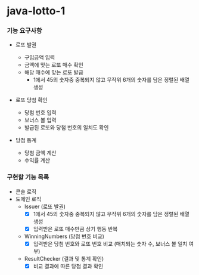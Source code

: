 # java-lotto-1

### 기능 요구사항
* 로또 발권
  * 구입금액 입력
  * 금액에 맞는 로또 매수 확인
  * 해당 매수에 맞는 로또 발급
    * 1에서 45의 숫자중 중복되지 않고 무작위 6개의 숫자를 담은 정렬된 배열 생성


* 로또 당첨 확인
  * 당첨 번호 입력
  * 보너스 볼 입력
  * 발급된 로또와 당첨 번호의 일치도 확인


* 당첨 통계
  * 당첨 금액 계산
  * 수익률 계산

### 구현할 기능 목록

* 콘솔 로직
* 도메인 로직
  * Issuer (로또 발권)
    * [x] 1에서 45의 숫자중 중복되지 않고 무작위 6개의 숫자를 담은 정렬된 배열 생성
    * [x] 입력받은 로또 매수만큼 상기 행동 반복
  * WinningNumbers (당첨 번호 비교)
    * [x] 입력받은 당첨 번호와 로또 번호 비교 (매치되는 숫자 수, 보너스 볼 일치 여부)
  * ResultChecker (결과 및 통계 확인)
    * [x] 비교 결과에 따른 당첨 결과 확인